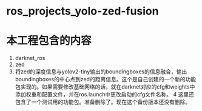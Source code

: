 # ros_projects_yolo-zed-fusion

# 本工程包含的内容

1. darknet_ros
2. zed
3. 将zed的深度信息与yolov2-tiny输出的boundingboxes的信息融合，输出boundingboxes的中心点到zed的距离信息。这个是自己创建的一个新的功能包实现的。如果需要修改基础网络的话，就在darknet对应的cfg和weights中添加权重和配置文件，并在ros.launch中更改启动的cfg文件名称。
4 这里还包含了一个测试用的功能包。准备删除了。现在这个备份版本还没有删除。
